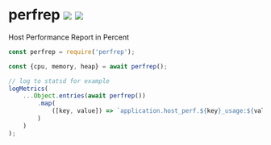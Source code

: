 # perfrep [![](https://img.shields.io/npm/v/perfrep.svg)](https://www.npmjs.com/package/perfrep) [![](https://img.shields.io/badge/source--000000.svg?logo=github&style=social)](https://github.com/omrilotan/mono/tree/master/packages/perfrep)

Host Performance Report in Percent

```js
const perfrep = require('perfrep');

const {cpu, memory, heap} = await perfrep();

// log to statsd for example
logMetrics(
	...Object.entries(await perfrep())
		.map(
			([key, value]) => `application.host_perf.${key}_usage:${value}|ms|@0.1`
		)
	)
);
```
